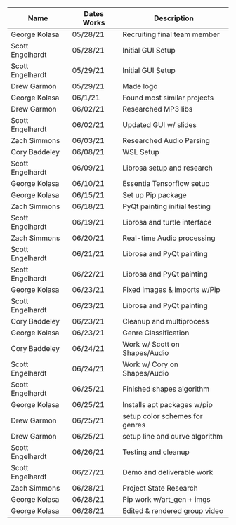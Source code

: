 |    Name          | Dates Works  |     Description               |
| ---------------  | -----------  | ---------------------------   |
| George Kolasa    | 05/28/21     | Recruiting final team member  |
| Scott Engelhardt | 05/28/21     | Initial GUI Setup             |
| Scott Engelhardt | 05/29/21     | Initial GUI Setup             |
| Drew Garmon      | 05/29/21     | Made logo                     |
| George Kolasa    | 06/1/21      | Found most similar projects   |
| Drew Garmon      | 06/02/21     | Researched MP3 libs           |
| Scott Engelhardt | 06/02/21     | Updated GUI w/ slides         |
| Zach Simmons     | 06/03/21     | Researched Audio Parsing      |
| Cory Baddeley    | 06/08/21     | WSL Setup                     |
| Scott Engelhardt | 06/09/21     | Librosa setup and research    |
| George Kolasa    | 06/10/21     | Essentia Tensorflow setup     |
| George Kolasa    | 06/15/21     | Set up Pip package            |
| Zach Simmons     | 06/18/21     | PyQt painting initial testing |
| Scott Engelhardt | 06/19/21     | Librosa and turtle interface  |
| Zach Simmons     | 06/20/21     | Real-time Audio processing    |
| Scott Engelhardt | 06/21/21     | Librosa and PyQt painting     |
| Scott Engelhardt | 06/22/21     | Librosa and PyQt painting     |
| George Kolasa    | 06/23/21     | Fixed images & imports w/Pip  |
| Scott Engelhardt | 06/23/21     | Librosa and PyQt painting     |
| Cory Baddeley    | 06/23/21     | Cleanup and multiprocess      |
| George Kolasa    | 06/23/21     | Genre Classification          |
| Cory Baddeley    | 06/24/21     | Work w/ Scott on Shapes/Audio |
| Scott Engelhardt | 06/24/21     | Work w/ Cory on Shapes/Audio  |
| Scott Engelhardt | 06/25/21     | Finished shapes algorithm     |
| George Kolasa    | 06/25/21     | Installs apt packages w/pip   |
| Drew Garmon      | 06/25/21     | setup color schemes for genres|
| Drew Garmon      | 06/25/21     | setup line and curve algorithm|
| Scott Engelhardt | 06/26/21     | Testing and cleanup           |
| Scott Engelhardt | 06/27/21     | Demo and deliverable work     |
| Zach Simmons     | 06/28/21     | Project State Research        |
| George Kolasa    | 06/28/21     | Pip work w/art_gen + imgs     |
| George Kolasa    | 06/28/21     | Edited & rendered group video |